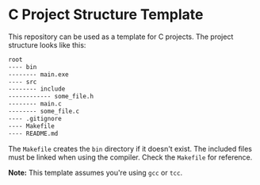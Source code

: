 # C Project Structure Template

This repository can be used as a template for C projects. The project structure looks like this:

```txt
root
---- bin
-------- main.exe
---- src
-------- include
------------ some_file.h
-------- main.c
-------- some_file.c
---- .gitignore
---- Makefile
---- README.md
```

The `Makefile` creates the `bin` directory if it doesn't exist. The included files must be linked when using the compiler. Check the `Makefile` for reference.

**Note:** This template assumes you're using `gcc` or `tcc`.
